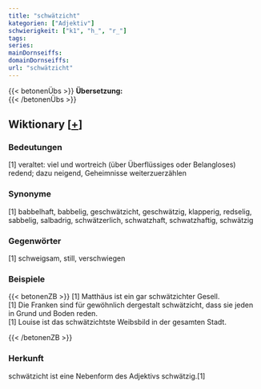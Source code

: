 ```yaml
---
title: "schwätzicht"
kategorien: ["Adjektiv"]
schwierigkeit: ["k1", "h_", "r_"]
tags:
series:
mainDornseiffs:
domainDornseiffs:
url: "schwätzicht"
---
```


{{< betonenÜbs >}}
**Übersetzung:**  
{{< /betonenÜbs >}}

## Wiktionary [[+](https://de.wiktionary.org/wiki/schwätzicht)]

### Bedeutungen
[1] veraltet: viel und wortreich (über Überflüssiges oder Belangloses) redend; dazu neigend, Geheimnisse weiterzuerzählen  

### Synonyme
[1] babbelhaft, babbelig, geschwätzicht, geschwätzig, klapperig, redselig, sabbelig, salbadrig, schwätzerlich, schwatzhaft, schwatzhaftig, schwätzig  

### Gegenwörter
[1] schweigsam, still, verschwiegen  

### Beispiele
{{< betonenZB >}}
[1] Matthäus ist ein gar schwätzichter Gesell.  
[1] Die Franken sind für gewöhnlich dergestalt schwätzicht, dass sie jeden in Grund und Boden reden.  
[1] Louise ist das schwätzichtste Weibsbild in der gesamten Stadt.  

{{< /betonenZB >}}
### Herkunft
schwätzicht ist eine Nebenform des Adjektivs schwätzig.[1]  



